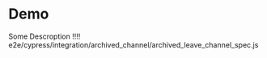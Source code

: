 # Demo
Some Descroption !!!!
e2e/cypress/integration/archived_channel/archived_leave_channel_spec.js